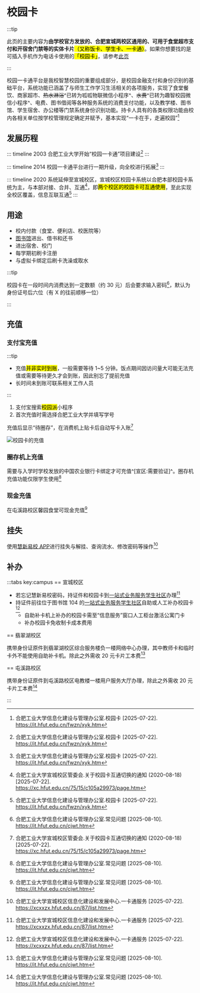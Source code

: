 # 校园卡

:::tip

此页的主要内容为**由学校官方发放的、合肥宣城两校区通用的、可用于食堂超市支付和开宿舍门禁等的实体卡片**<mark>（又称饭卡、学生卡、一卡通）</mark>。如果你想要找的是可插入手机作为电话卡使用的<mark>「校园卡」</mark>，请参考[此页](./calling_card.md)

:::

<ToDo content="添加校园卡的技术细节（如序列号、NFC模拟）" />

校园一卡通平台是我校智慧校园的重要组成部分，是校园金融支付和身份识别的基础平台，系统功能已涵盖了与师生工作学习生活相关的各项服务，实现了食堂餐饮、商家超市、~~热水淋浴~~^已转为呱呱物联微信小程序^、~~水费~~^已转为趣智校园微信小程序^、电费、图书借阅等各种服务系统的消费支付功能，以及教学楼、图书馆、学生宿舍、办公楼等门禁系统身份识别功能。持卡人具有的各类权限功能由校内各相关单位按学校管理规定确定并赋予，基本实现“一卡在手，走遍校园”[^1]

## 发展历程

::: timeline 2003
合肥工业大学开始“校园一卡通”项目建设[^1]
:::

::: timeline 2014
校园一卡通平台进行一期升级，向全校进行拓展[^1]
:::

::: timeline 2020
系统延伸至宣城校区，宣城校区校园卡系统以合肥本部校园卡系统为主，与本部对接、合并、互通[^2]，即<mark>两个校区的校园卡可互通使用</mark>，至此实现全校区覆盖，信息互联互通[^1]
:::

## 用途

- 校内付款（食堂、便利店、校医院等）
- [图书馆](../campus/xc/library)进出、借书和还书
- 进出宿舍、校门
- 每学期初刷卡注册
- 与虚拟卡绑定后刷卡洗澡或取水

:::tip

校园卡在一段时间内消费达到一定数额（约 30 元）后会要求输入密码[^4]，默认为身份证号后六位（有 X 的往前顺移一位）

:::

## 充值

### 支付宝充值

:::tip

- 充值<mark>并非实时到账</mark>，一般需要等待 1~5 分钟。饭点期间因访问量大可能无法充值或需要等待更久才会到账，因此别忘了提前充值
- 长时间未到账可联系相关工作人员

:::

1. 支付宝搜索<mark>校园派</mark>小程序
2. 首次充值时需选择合肥工业大学并填写学号

充值后显示“待圈存”，在消费机上贴卡后自动写卡入账[^2]

![校园卡的充值](./media/campus_card_recharge.png)

### 圈存机上充值

需要与入学时学校发放的中国农业银行卡绑定才可充值^[宣区:需要验证]^。圈存机充值功能仅限学生使用[^4]

### 现金充值

在屯溪路校区馨园食堂可现金充值[^4]

## 挂失

使用[慧新易校 APP](../life/app#慧新易校)进行挂失与解挂、查询流水、修改密码等操作[^3]

## 补办

:::tabs key:campus
== 宣城校区

- 若忘记慧新易校密码，持证件和校园卡到[一站式业务服务学生社区](../campus/xc/library#一站式服务中心-勤工助学中心-104-办公室)办理[^3]
- 持证件前往位于图书馆 104 的[一站式业务服务学生社区](../campus/xc/library#一站式服务中心-勤工助学中心-104-办公室)自助或人工补办校园卡[^3]
  - 自助补卡机上补办的校园卡需至“信息服务”窗口人工柜台激活公寓门卡
  - 补办校园卡免收制卡成本费用

== 翡翠湖校区

携带身份证原件到翡翠湖校区综合服务楼负一楼网络中心办理，其中教师卡和临时卡外不能使用自助补卡机。除此之外需收 20 元卡片工本费[^4]

== 屯溪路校区

携带身份证原件到屯溪路校区电教楼一楼用户服务大厅办理，除此之外需收 20 元卡片工本费[^4]

:::

[^1]:
    合肥工业大学信息化建设与管理办公室.校园卡 \[2025-07-22].  
    <https://it.hfut.edu.cn/fwzn/xyk.htm>

[^2]:
    合肥工业大学宣城校区管委会.关于校园卡互通切换的通知 (2020-08-18)\[2025-07-22].  
    <https://xc.hfut.edu.cn/75/15/c105a29973/page.htm>

[^3]:
    合肥工业大学宣城校区信息化建设和发展中心.一卡通服务 \[2025-07-22].  
    <https://xcxxzx.hfut.edu.cn/87/list.htm>

[^4]:
    合肥工业大学信息化建设与管理办公室.常见问题 \[2025-08-10].  
    <https://it.hfut.edu.cn/cjwt.htm>
